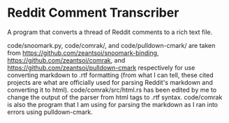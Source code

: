 # Reddit Comment Transcriber
A program that converts a thread of Reddit comments to a rich text file. 

code/snoomark.py, code/comrak/, and code/pulldown-cmark/ are taken from https://github.com/zeantsoi/snoomark-binding, 
https://github.com/zeantsoi/comrak, and https://github.com/zeantsoi/pulldown-cmark respectively for use converting 
markdown to .rtf formatting (from what I can tell, these cited projects are what are officially used for parsing 
Reddit's markdown and converting it to html). code/comrak/src/html.rs has been edited by me to change the output of the 
parser from html tags to .rtf syntax. code/comrak is also the program that I am using for parsing the markdown as I ran 
into errors using pulldown-cmark. 